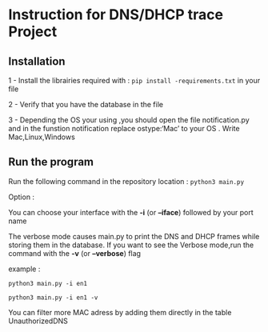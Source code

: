 Instruction for DNS/DHCP trace Project
================

## Installation

1 - Install the librairies required with : `pip install
-requirements.txt` in your file

2 - Verify that you have the database in the file

3 - Depending the OS your using ,you should open the file
notification.py and in the funstion notification replace ostype:‘Mac’ to
your OS . Write Mac,Linux,Windows

## Run the program

Run the following command in the repository location : `python3 main.py`

Option :

You can choose your interface with the **-i** (or **–iface**) followed
by your port name

The verbose mode causes main.py to print the DNS and DHCP frames while
storing them in the database. If you want to see the Verbose mode,run
the command with the **-v** (or **–verbose**) flag

example :

`python3 main.py -i en1`

`python3 main.py -i en1 -v`

You can filter more MAC adress by adding them directly in the table
UnauthorizedDNS
